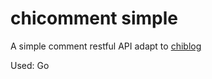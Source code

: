 # chicomment simple

A simple comment restful API adapt to [chiblog](https://chiblog.chinet.work/)

Used: Go
